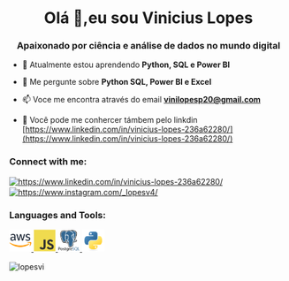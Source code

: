 <h1 align="center">Olá 👋,eu sou Vinicius Lopes</h1>
<h3 align="center">Apaixonado por ciência e análise de dados no mundo digital</h3>

- 🌱 Atualmente estou aprendendo **Python, SQL e Power BI**

- 💬 Me pergunte sobre **Python SQL, Power BI e Excel**

- 📫 Voce me encontra através do email **vinilopesp20@gmail.com**

- 📄 Você pode me conhercer támbem pelo linkdin [https://www.linkedin.com/in/vinicius-lopes-236a62280/](https://www.linkedin.com/in/vinicius-lopes-236a62280/)

<h3 align="left">Connect with me:</h3>
<p align="left">
<a href="https://linkedin.com/in/https://www.linkedin.com/in/vinicius-lopes-236a62280/" target="blank"><img align="center" src="https://raw.githubusercontent.com/rahuldkjain/github-profile-readme-generator/master/src/images/icons/Social/linked-in-alt.svg" alt="https://www.linkedin.com/in/vinicius-lopes-236a62280/" height="30" width="40" /></a>
<a href="https://instagram.com/https://www.instagram.com/_lopesv4/" target="blank"><img align="center" src="https://raw.githubusercontent.com/rahuldkjain/github-profile-readme-generator/master/src/images/icons/Social/instagram.svg" alt="https://www.instagram.com/_lopesv4/" height="30" width="40" /></a>
</p>

<h3 align="left">Languages and Tools:</h3>
<p align="left"> <a href="https://aws.amazon.com" target="_blank" rel="noreferrer"> <img src="https://raw.githubusercontent.com/devicons/devicon/master/icons/amazonwebservices/amazonwebservices-original-wordmark.svg" alt="aws" width="40" height="40"/> </a> <a href="https://developer.mozilla.org/en-US/docs/Web/JavaScript" target="_blank" rel="noreferrer"> <img src="https://raw.githubusercontent.com/devicons/devicon/master/icons/javascript/javascript-original.svg" alt="javascript" width="40" height="40"/> </a> <a href="https://www.postgresql.org" target="_blank" rel="noreferrer"> <img src="https://raw.githubusercontent.com/devicons/devicon/master/icons/postgresql/postgresql-original-wordmark.svg" alt="postgresql" width="40" height="40"/> </a> <a href="https://www.python.org" target="_blank" rel="noreferrer"> <img src="https://raw.githubusercontent.com/devicons/devicon/master/icons/python/python-original.svg" alt="python" width="40" height="40"/> </a> </p>

<p><img align="center" src="https://github-readme-stats.vercel.app/api/top-langs?username=lopesvi&show_icons=true&locale=en&layout=compact" alt="lopesvi" /></p>


<!---
lopesvi/lopesvi is a ✨ special ✨ repository because its `README.md` (this file) appears on your GitHub profile.
You can click the Preview link to take a look at your changes.
--->

